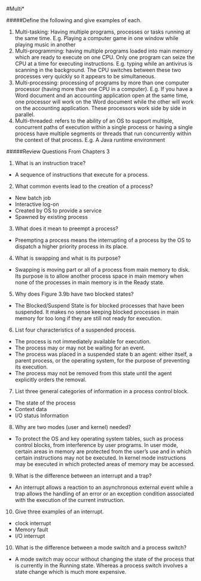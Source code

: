 #Multi*

#####Define the following and give examples of each.
1.	Multi-tasking: Having multiple programs, processes or tasks running at the same time. E.g. Playing a computer game in one window while playing music in another
2.	Multi-programming: having multiple programs loaded into main memory which are ready to execute on one CPU. Only one program can seize the CPU at a time for executing instructions. E.g. typing while an antivirus is scanning in the background. The CPU switches between these two processes very quickly so it appears to be simultaneous.
3.	Multi-processing: processing of programs by more than one computer processor (having more than one CPU in a computer). E.g. If you have a Word document and an accounting application open at the same time, one processor will work on the Word document while the other will work on the accounting application. These processors work side by side in parallel.
4.	Multi-threaded:  refers to the ability of an OS to support multiple, concurrent paths of execution within a single process or having a single process have multiple segments or threads that run concurrently within the context of that process. E.g. A Java runtime environment

#####Review Questions From Chapters 3
1.	What is an instruction trace?
-	A sequence of instructions that execute for a process.

2.	What common events lead to the creation of a process?
+ New batch job
+	Interactive log-on
+	Created by OS to provide a service
+	Spawned by existing process
3.	What does it mean to preempt a process?
+	Preempting a process means the interrupting of a process by the OS to dispatch a higher priority process in its place.
4.	What is swapping and what is its purpose?
+	Swapping is moving part or all of a process from main memory to disk. Its purpose is to allow another process space in main memory when none of the processes in main memory is in the Ready state. 
5.	Why does Figure 3.9b have two blocked states?
+	The Blocked/Suspend State is for blocked processes that have been suspended. It makes no sense keeping blocked processes in main memory for too long if they are still not ready for execution.
6.	List four characteristics of a suspended process.
+	The process is not immediately available for execution.
+	The process may or may not be waiting for an event.
+	The process was placed in a suspended state b an agent: either itself, a parent process, or the operating system, for the purpose of preventing its execution.
+	The process may not be removed from this state until the agent explicitly orders the removal.
7.	List three general categories of information in a process control block.
+	The state of the process
+	Context data 
+	 I/O status Information
8.	Why are two modes (user and kernel) needed?
+	To protect the OS and key operating system tables, such as process control blocks, from interference by user programs. In user mode, certain areas in memory are protected from the user’s use and in which certain instructions may not be executed. In kernel mode instructions may be executed in which protected areas of memory may be accessed.
9. What is the difference between an interrupt and a trap?
+	An interrupt allows a reaction to an asynchronous external event while a trap allows the handling of an error or an exception condition associated with the execution of the current instruction.
10.	Give three examples of an interrupt.
+	clock interrupt
+	Memory fault
+	I/O interrupt
10.	What is the difference between a mode switch and a process switch?
+	A mode switch may occur without changing the state of the process that is currently in the Running state. Whereas a process switch involves a state change which is much more expensive.

